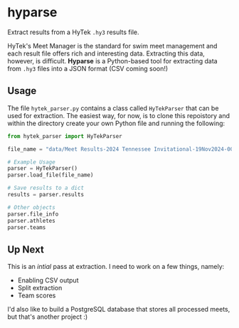 # hyparse

Extract results from a HyTek `.hy3` results file. 

HyTek's Meet Manager is the standard for swim meet management and each result file offers rich and interesting data. Extracting this data, however, is difficult. **Hyparse** is a Python-based tool for extracting data from `.hy3` files into a JSON format (CSV coming soon!)

## Usage

The file `hytek_parser.py` contains a class called `HyTekParser` that can be used for extraction. The easiest way, for now, is to clone this repoistory and within the directory create your own Python file and running the following:

```python
from hytek_parser import HyTekParser

file_name = "data/Meet Results-2024 Tennessee Invitational-19Nov2024-001.hy3" #Or your own file

# Example Usage
parser = HyTekParser()
parser.load_file(file_name)

# Save results to a dict
results = parser.results

# Other objects
parser.file_info
parser.athletes
parser.teams
```

## Up Next

This is an *intial* pass at extraction. I need to work on a few things, namely:

* Enabling CSV output
* Split extraction
* Team scores

I'd also like to build a PostgreSQL database that stores all processed meets, but that's another project :) 